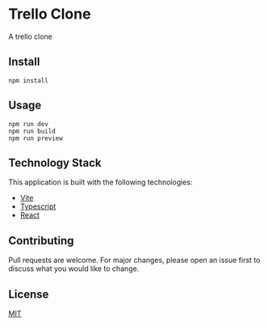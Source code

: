 # Trello Clone

A trello clone

## Install

```
npm install
```

## Usage

```
npm run dev
npm run build
npm run preview
```

## Technology Stack

This application is built with the following technologies:

-   [Vite](https://vitejs.dev/)
-   [Typescript](https://www.typescriptlang.org/)
-   [React](https://reactjs.org/)

## Contributing

Pull requests are welcome. For major changes, please open an issue first to discuss what you would like to change.

## License

[MIT](https://choosealicense.com/licenses/mit/)

